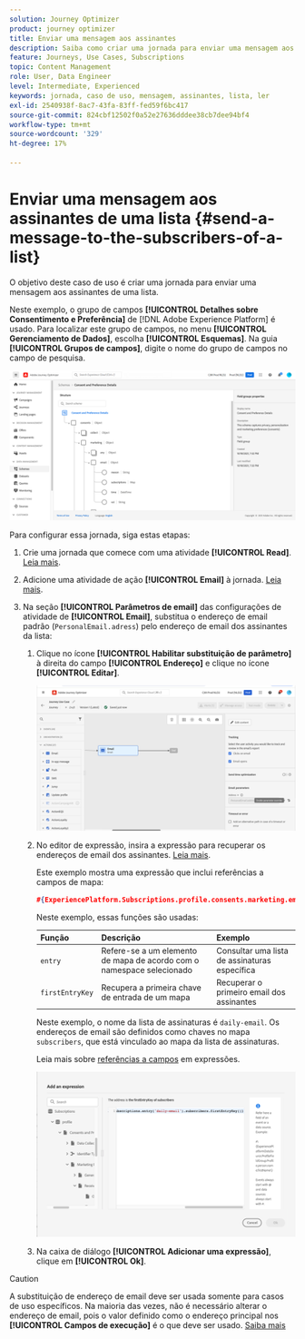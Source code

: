 ```yaml
---
solution: Journey Optimizer
product: journey optimizer
title: Enviar uma mensagem aos assinantes
description: Saiba como criar uma jornada para enviar uma mensagem aos assinantes de uma lista
feature: Journeys, Use Cases, Subscriptions
topic: Content Management
role: User, Data Engineer
level: Intermediate, Experienced
keywords: jornada, caso de uso, mensagem, assinantes, lista, ler
exl-id: 2540938f-8ac7-43fa-83ff-fed59f6bc417
source-git-commit: 824cbf12502f0a52e27636dddee38cb7dee94bf4
workflow-type: tm+mt
source-wordcount: '329'
ht-degree: 17%

---
```


# Enviar uma mensagem aos assinantes de uma lista {#send-a-message-to-the-subscribers-of-a-list}

O objetivo deste caso de uso é criar uma jornada para enviar uma mensagem aos assinantes de uma lista.

Neste exemplo, o grupo de campos **[!UICONTROL Detalhes sobre Consentimento e Preferência]** de [!DNL Adobe Experience Platform] é usado. Para localizar este grupo de campos, no menu **[!UICONTROL Gerenciamento de Dados]**, escolha **[!UICONTROL Esquemas]**. Na guia **[!UICONTROL Grupos de campos]**, digite o nome do grupo de campos no campo de pesquisa.

![Este grupo de campos inclui o elemento de assinaturas](assets/consent-and-preference-details-field-group.png)

Para configurar essa jornada, siga estas etapas:

1. Crie uma jornada que comece com uma atividade **[!UICONTROL Read]**. [Leia mais](journey-gs.md).
1. Adicione uma atividade de ação **[!UICONTROL Email]** à jornada. [Leia mais](journeys-message.md).
1. Na seção **[!UICONTROL Parâmetros de email]** das configurações de atividade de **[!UICONTROL Email]**, substitua o endereço de email padrão (`PersonalEmail.adress`) pelo endereço de email dos assinantes da lista:

   1. Clique no ícone **[!UICONTROL Habilitar substituição de parâmetro]** à direita do campo **[!UICONTROL Endereço]** e clique no ícone **[!UICONTROL Editar]**.

      ![](assets/message-to-subscribers-uc-1.png)

   1. No editor de expressão, insira a expressão para recuperar os endereços de email dos assinantes. [Leia mais](expression/expressionadvanced.md).

      Este exemplo mostra uma expressão que inclui referências a campos de mapa:

      ```json
      #{ExperiencePlatform.Subscriptions.profile.consents.marketing.email.subscriptions.entry('daily-email').subscribers.firstEntryKey()}
      ```

      Neste exemplo, essas funções são usadas:

      | Função | Descrição | Exemplo |
      | --- | --- | --- |
      | `entry` | Refere-se a um elemento de mapa de acordo com o namespace selecionado | Consultar uma lista de assinaturas específica |
      | `firstEntryKey` | Recupera a primeira chave de entrada de um mapa | Recuperar o primeiro email dos assinantes |

      Neste exemplo, o nome da lista de assinaturas é `daily-email`. Os endereços de email são definidos como chaves no mapa `subscribers`, que está vinculado ao mapa da lista de assinaturas.

      Leia mais sobre [referências a campos](expression/field-references.md) em expressões.

      ![](assets/message-to-subscribers-uc-2.png)

   1. Na caixa de diálogo **[!UICONTROL Adicionar uma expressão]**, clique em **[!UICONTROL Ok]**.

>[!CAUTION]
>
>A substituição de endereço de email deve ser usada somente para casos de uso específicos. Na maioria das vezes, não é necessário alterar o endereço de email, pois o valor definido como o endereço principal nos **[!UICONTROL Campos de execução]** é o que deve ser usado. [Saiba mais](../configuration/primary-email-addresses.md)

